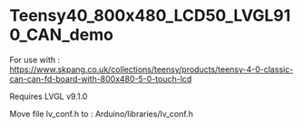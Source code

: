 # Teensy40_800x480_LCD50_LVGL910_CAN_demo

For use with :
https://www.skpang.co.uk/collections/teensy/products/teensy-4-0-classic-can-can-fd-board-with-800x480-5-0-touch-lcd

Requires LVGL v9.1.0

Move file lv_conf.h to :
Arduino/libraries/lv_conf.h



 
